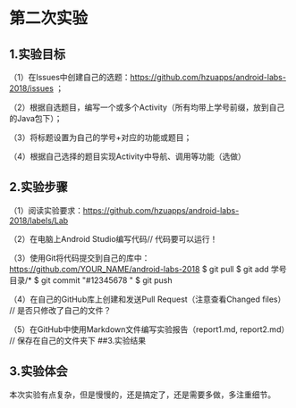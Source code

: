 # 第二次实验 

## 1.实验目标 

（1）在Issues中创建自己的选题：https://github.com/hzuapps/android-labs-2018/issues ； 

（2）根据自选题目，编写一个或多个Activity（所有均带上学号前缀，放到自己的Java包下）；

（3）将标题设置为自己的学号+对应的功能或题目； 

（4）根据自己选择的题目实现Activity中导航、调用等功能（选做）


## 2.实验步骤
 （1）阅读实验要求：https://github.com/hzuapps/android-labs-2018/labels/Lab
 
 （2）在电脑上Android Studio编写代码// 代码要可以运行！
 
 （3）使用Git将代码提交到自己的库中：https://github.com/YOUR_NAME/android-labs-2018 $ git pull $ git add 学号目录/* $ git commit "#12345678 " $ git push
 
 （4）在自己的GitHub库上创建和发送Pull Request（注意查看Changed files） // 是否只修改了自己的文件？
 
 （5）在GitHub中使用Markdown文件编写实验报告（report1.md, report2.md） // 保存在自己的文件夹下 ##3.实验结果 
 

## 3.实验体会

本次实验有点复杂，但是慢慢的，还是搞定了，还是需要多做，多注重细节。

